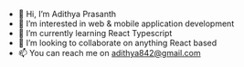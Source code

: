 - 👋 Hi, I’m Adithya Prasanth
- 👀 I’m interested in web & mobile application development
- 🌱 I’m currently learning React Typescript
- 💞️ I’m looking to collaborate on anything React based
- 📫 You can reach me on adithya842@gmail.com

<!---
adithyay19/adithyay19 is a ✨ special ✨ repository because its `README.md` (this file) appears on your GitHub profile.
You can click the Preview link to take a look at your changes.
--->
